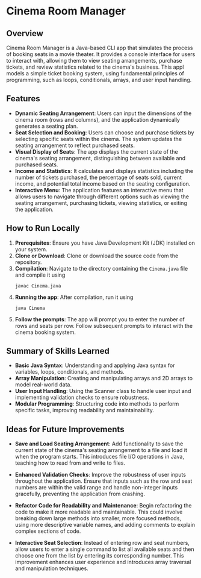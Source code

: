 # Cinema Room Manager

## Overview
Cinema Room Manager is a Java-based CLI app that simulates the process of booking seats in a movie theater. It provides a console interface for users to interact with, allowing them to view seating arrangements, purchase tickets, and review statistics related to the cinema's business. This appl models a simple ticket booking system, using fundamental principles of programming, such as loops, conditionals, arrays, and user input handling.

## Features
- **Dynamic Seating Arrangement**: Users can input the dimensions of the cinema room (rows and columns), and the application dynamically generates a seating plan.
- **Seat Selection and Booking**: Users can choose and purchase tickets by selecting specific seats within the cinema. The system updates the seating arrangement to reflect purchased seats.
- **Visual Display of Seats**: The app displays the current state of the cinema's seating arrangement, distinguishing between available and purchased seats.
- **Income and Statistics**: It calculates and displays statistics including the number of tickets purchased, the percentage of seats sold, current income, and potential total income based on the seating configuration.
- **Interactive Menu**: The application features an interactive menu that allows users to navigate through different options such as viewing the seating arrangement, purchasing tickets, viewing statistics, or exiting the application.

## How to Run Locally

1. **Prerequisites**: Ensure you have Java Development Kit (JDK) installed on your system.
2. **Clone or Download**: Clone or download the source code from the repository.
3. **Compilation**: Navigate to the directory containing the `Cinema.java` file and compile it using
    ```
    javac Cinema.java
    ```
4. **Running the app**: After compilation, run it using
    ```
    java Cinema
    ```
5. **Follow the prompts**: The app will prompt you to enter the number of rows and seats per row. Follow subsequent prompts to interact with the cinema booking system.


## Summary of Skills Learned
- **Basic Java Syntax**: Understanding and applying Java syntax for variables, loops, conditionals, and methods.
- **Array Manipulation**: Creating and manipulating arrays and 2D arrays to model real-world data.
- **User Input Handling**: Using the Scanner class to handle user input and implementing validation checks to ensure robustness.
- **Modular Programming**: Structuring code into methods to perform specific tasks, improving readability and maintainability.

## Ideas for Future Improvements

- **Save and Load Seating Arrangement**: Add functionality to save the current state of the cinema's seating arrangement to a file and load it when the program starts. This introduces file I/O operations in Java, teaching how to read from and write to files.

- **Enhanced Validation Checks**: Improve the robustness of user inputs throughout the application. Ensure that inputs such as the row and seat numbers are within the valid range and handle non-integer inputs gracefully, preventing the application from crashing.

- **Refactor Code for Readability and Maintenance**: Begin refactoring the code to make it more readable and maintainable. This could involve breaking down large methods into smaller, more focused methods, using more descriptive variable names, and adding comments to explain complex sections of code.

- **Interactive Seat Selection**: Instead of entering row and seat numbers, allow users to enter a single command to list all available seats and then choose one from the list by entering its corresponding number. This improvement enhances user experience and introduces array traversal and manipulation techniques.
